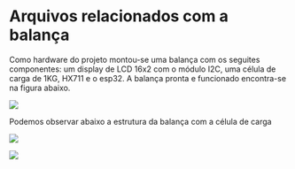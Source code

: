 # Arquivos relacionados com a balança 

Como hardware do projeto montou-se uma balança com os seguites componentes: um display de LCD 16x2 com o módulo I2C, uma célula de carga de 1KG, HX711 e o esp32. A balança pronta e funcionado encontra-se na figura abaixo.

![](https://github.com/suzuki1994/PI3-2024/blob/main/Figuras/Balan%C3%A7a%20funcionando.png)

Podemos observar abaixo a estrutura da balança com a célula de carga

![](https://github.com/suzuki1994/PI3-2024/blob/main/Figuras/Balan%C3%A7a%20side%20view.jpeg)


![](https://www.toledobrasil.com/blob/upload/peso-padrao-2.gif)
